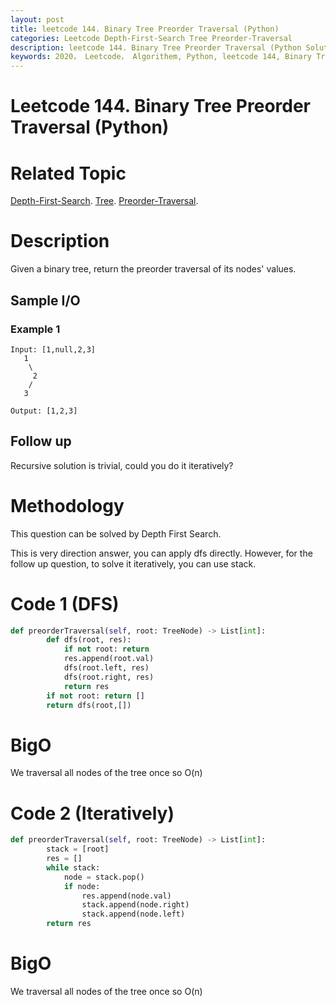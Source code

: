 ```yaml
---
layout: post
title: leetcode 144. Binary Tree Preorder Traversal (Python)
categories: Leetcode Depth-First-Search Tree Preorder-Traversal
description: leetcode 144. Binary Tree Preorder Traversal (Python Solution)
keywords: 2020， Leetcode， Algorithem, Python, leetcode 144, Binary Tree Preorder Traversal, zhenyu, Depth-First-Search, DFS, Depth First Search, Tree, tree, Preorder-Traversal,  preorder Traversal
---
```


# Leetcode 144. Binary Tree Preorder Traversal (Python)

# Related Topic
<a href="/categories/#Depth-First-Search" target="_blank"> Depth-First-Search</a>.
<a href="/categories/#Tree" target="_blank"> Tree</a>.
<a href="/categories/#Preorder-Traversal" target="_blank"> Preorder-Traversal</a>.

# Description
Given a binary tree, return the preorder traversal of its nodes' values.

## Sample I/O

### Example 1
```
Input: [1,null,2,3]
   1
    \
     2
    /
   3

Output: [1,2,3]
```

## Follow up
Recursive solution is trivial, could you do it iteratively?


# Methodology
This question can be solved by Depth First Search.

This is very direction answer, you can apply dfs directly. However, for the follow up question, to solve it iteratively, you can use stack.

# Code 1 (DFS)
```python
def preorderTraversal(self, root: TreeNode) -> List[int]:
        def dfs(root, res):
            if not root: return
            res.append(root.val)
            dfs(root.left, res)
            dfs(root.right, res)
            return res
        if not root: return []
        return dfs(root,[])
```
# BigO
We traversal all nodes of the tree once so O(n)

# Code 2 (Iteratively)
```python
def preorderTraversal(self, root: TreeNode) -> List[int]:
        stack = [root]
        res = []
        while stack:
            node = stack.pop()
            if node:
                res.append(node.val)
                stack.append(node.right)
                stack.append(node.left)
        return res
```
# BigO
We traversal all nodes of the tree once so O(n)
